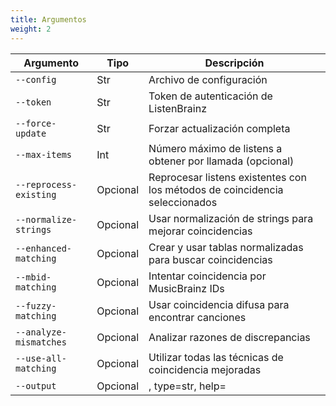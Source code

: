 ```yaml
---
title: Argumentos
weight: 2
---
```


| Argumento | Tipo | Descripción |
| --------- | ---- | ----------- |
| `--config` | Str | Archivo de configuración |
| `--token` | Str | Token de autenticación de ListenBrainz |
| `--force-update` | Str | Forzar actualización completa |
| `--max-items` | Int | Número máximo de listens a obtener por llamada (opcional) |
| `--reprocess-existing` | Opcional | Reprocesar listens existentes con los métodos de coincidencia seleccionados |
| `--normalize-strings` | Opcional | Usar normalización de strings para mejorar coincidencias |
| `--enhanced-matching` | Opcional | Crear y usar tablas normalizadas para buscar coincidencias |
| `--mbid-matching` | Opcional | Intentar coincidencia por MusicBrainz IDs |
| `--fuzzy-matching` | Opcional | Usar coincidencia difusa para encontrar canciones |
| `--analyze-mismatches` | Opcional | Analizar razones de discrepancias |
| `--use-all-matching` | Opcional | Utilizar todas las técnicas de coincidencia mejoradas |
| `--output` | Opcional | , type=str, help= |